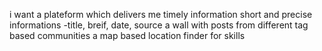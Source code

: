 i want a plateform which delivers me 
    timely information
    short and precise informations
        -title, breif, date, source
    a wall with posts from different tag based communities
    a map based location finder for skills
    